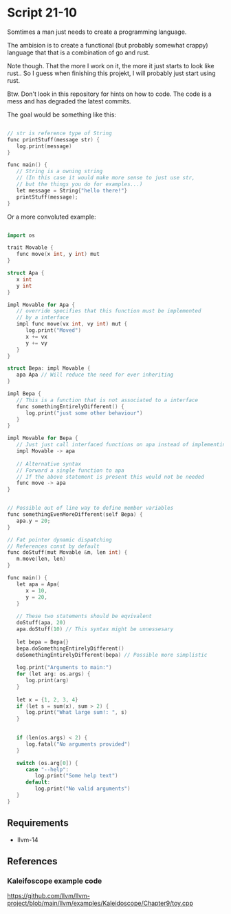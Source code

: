 # Script 21-10
Somtimes a man just needs to create a programming language.

The ambision is to create a functional (but probably somewhat crappy) language
that that is a combination of go and rust.

Note though. That the more I work on it, the more it just starts to look like
rust.. So I guess when finishing this projekt, I will probably just start using
rust.

Btw. Don't look in this repository for hints on how to code. The code is a mess
and has degraded the latest commits.

The goal would be something like this:

```c++

// str is reference type of String
func printStuff(message str) {
   log.print(message)
}

func main() {
   // String is a owning string
   // (In this case it would make more sense to just use str,
   // but the things you do for examples...)
   let message = String{"hello there!"}
   printStuff(message);
}

```

Or a more convoluted example:
```c++

import os

trait Movable {
   func move(x int, y int) mut
}

struct Apa {
   x int
   y int
}

impl Movable for Apa {
   // override specifies that this function must be implemented
   // by a interface
   impl func move(vx int, vy int) mut {
      log.print("Moved")
      x += vx
      y += vy
   }
}

struct Bepa: impl Movable {
   apa Apa // Will reduce the need for ever inheriting
}

impl Bepa {
   // This is a function that is not associated to a interface
   func somethingEntirelyDifferent() {
      log.print("just some other behaviour")
   }
}

impl Movable for Bepa {
   // Just just call interfaced functions on apa instead of implementing them
   impl Movable -> apa 
   
   // Alternative syntax
   // Forward a single function to apa
   // If the above statement is present this would not be needed
   func move -> apa
}


// Possible out of line way to define member variables
func somethingEvenMoreDifferent(self Bepa) {
   apa.y = 20;
}

// Fat pointer dynamic dispatching
// References const by default
func doStuff(mut Movable &m, len int) {
   m.move(len, len)
}

func main() {
   let apa = Apa{
      x = 10,
      y = 20,
   }
   
   // These two statements should be eqvivalent
   doStuff(apa, 20)
   apa.doStuff(10) // This syntax might be unnessesary
   
   let bepa = Bepa{}
   bepa.doSomethingEntirelyDifferent()
   doSomethingEntirelyDifferent(bepa) // Possible more simplistic
   
   log.print("Arguments to main:")
   for (let arg: os.args) {
      log.print(arg)
   }
   
   let x = {1, 2, 3, 4}
   if (let s = sum(x), sum > 2) {
      log.print("What large sum!: ", s)
   }
   

   if (len(os.args) < 2) {
      log.fatal("No arguments provided")
   }

   switch (os.arg[0]) {
      case "--help":
         log.print("Some help text")
      default:
         log.print("No valid arguments")
   }
}
```

## Requirements

* llvm-14

## References

### Kaleifoscope example code
https://github.com/llvm/llvm-project/blob/main/llvm/examples/Kaleidoscope/Chapter9/toy.cpp
